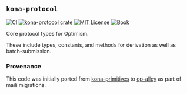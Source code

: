 ## `kona-protocol`

<a href="https://github.com/op-rs/kona/actions/workflows/rust_ci.yaml"><img src="https://github.com/op-rs/kona/actions/workflows/rust_ci.yaml/badge.svg?label=ci" alt="CI"></a>
<a href="https://crates.io/crates/kona-protocol"><img src="https://img.shields.io/crates/v/kona-protocol.svg" alt="kona-protocol crate"></a>
<a href="https://github.com/op-rs/kona/blob/main/LICENSE.md"><img src="https://img.shields.io/badge/License-MIT-d1d1f6.svg?label=license&labelColor=2a2f35" alt="MIT License"></a>
<a href="https://op-rs.github.io/kona"><img src="https://img.shields.io/badge/Book-854a15?logo=mdBook&labelColor=2a2f35" alt="Book"></a>


Core protocol types for Optimism.

These include types, constants, and methods for derivation as well as batch-submission.

### Provenance

This code was initially ported from [kona-primitives] to [op-alloy] as part of maili migrations.

[kona-primitives]: https://github.com/ethereum-optimism/kona/tree/main/crates/kona-primitives
[op-alloy]: https://github.com/alloy-rs/op-alloy

